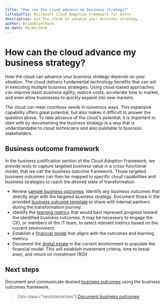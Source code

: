```yaml
---
title: "How can the cloud advance my business strategy?"
titleSuffix: Microsoft Cloud Adoption Framework for Azure
description: Use the cloud to advance your business strategy.
author: BrianBlanchard
ms.date: 04/04/2019
---
```


<!-- markdownlint-disable MD026 -->

# How can the cloud advance my business strategy?

How the cloud can advance your business strategy depends on your situation. The cloud delivers fundamental technology benefits that can aid in executing multiple business strategies. Using cloud-based approaches can improve basic business agility, reduce costs, accelerate time to market, and even allow businesses to quickly expand into new markets.

The cloud can meet countless needs in numerous ways. This expansive capability offers great potential, but also makes it difficult to answer the question above. To take advance of the cloud's potential, it is important to start with by documenting the business strategy in a way that is understandable to cloud technicians and also palatable to business stakeholders.

## Business outcome framework

In the business justification section of the Cloud Adoption Framework, we provide tools to capture targeted business value in a cross-functional model, that we call the business outcome framework. Those targeted business outcomes can then be mapped to specific cloud capabilities and business strategies to reach the desired state of transformation.

- Review [sample business outcomes](business-outcomes/index.md). Identify any business outcomes that directly align with the targeted business strategy. Document those in the provided [business outcome template](https://archcenter.blob.core.windows.net/cdn/business-outcome-template.xlsx) to share with internal partners during the transformation journey.
- Identify the [learning metrics](learning-metrics.md) that would best represent progress toward the identified business outcomes. It may be necessary to engage the CIO, or members of the IT team, to select relevant metrics based on the current environment.
- Establish a [financial model](financial-models.md) that aligns with the outcomes and learning metrics.
- Document the [digital estate](../digital-estate/index.md) in the current environment to populate the financial model. This will establish investment criteria, time to break even, and return on investment (ROI)

## Next steps

Document and communicate desired [business outcomes](business-outcomes/index.md) using the business outcomes framework.

> [!div class="nextstepaction"]
> [Document business outcomes](business-outcomes/index.md)
